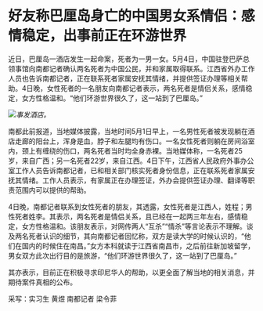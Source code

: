 # 好友称巴厘岛身亡的中国男女系情侣：感情稳定，出事前正在环游世界

近日，巴厘岛一酒店发生一起命案，死者为一男一女。5月4日，中国驻登巴萨总领事馆向南都记者确认两名死者为中国公民，并和家属取得联系。江西省外办工作人员也告诉南都记者，正在联系死者家属安抚其情绪，并提供签证办理等相关帮助。4日晚，女性死者的一名朋友向南都记者表示，两名死者是情侣关系，感情稳定，女方性格温和。“他们环游世界很久了，这一站到了巴厘岛。”

![](https://inews.gtimg.com/om_bt/ODrgRM9PqEdi2cjgwGqt95PH46IuMnB6oDwW7yL7E-uB8AA/1000)_事发酒店。_

南都此前报道，当地媒体披露，当地时间5月1日早上，一名男性死者被发现躺在酒店走廊的阳台上，浑身是血，脖子和左腿均有伤口。一名女性死者则躺在房间浴室内，颈上有缠绕的伤口，两名死者当时均全身赤裸。当地媒体称，一名死者25岁，来自广西；另一名死者22岁，来自江西。4日下午，江西省人民政府外事办公室工作人员告诉南都记者，已和相关部门核实死者身份信息，正在联系死者家属安抚其情绪。工作人员表示，有家属正在办理签证，外办会提供签证办理、翻译等职责范围内可以提供的帮助。

4日晚，南都记者联系到女性死者的朋友，其透露，女性死者是江西人，姓程；男性死者姓李。其表示，两名死者是情侣关系，且已经在一起两三年左右，感情稳定，女方性格温和。该朋友表示，对网传两人“互杀”“情杀”等言论表示不理解。谈及两名死者认识的细节，其向南都记者回忆称，双方是读大学的时候认识的，“他们在国内的时候住在南昌。”女方本科就读于江西省南昌市，之后前往新加坡留学，男女双方此次出行目的是旅游，“他们环游世界很久了，这一站到了巴厘岛。”

其亦表示，目前正在积极寻求印尼华人的帮助，以更全面了解当地的相关消息，并期待案件真相的公布。

采写：实习生 黄煜 南都记者 梁令菲

